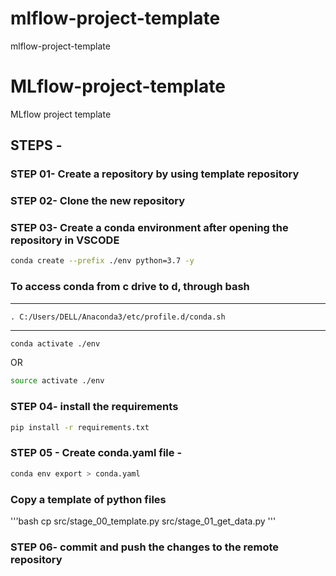 # mlflow-project-template
mlflow-project-template

# MLflow-project-template
MLflow project template

## STEPS -

### STEP 01- Create a repository by using template repository

### STEP 02- Clone the new repository

### STEP 03- Create a conda environment after opening the repository in VSCODE

```bash
conda create --prefix ./env python=3.7 -y
```

### To access conda from c drive to d, through bash
---------------------
    . C:/Users/DELL/Anaconda3/etc/profile.d/conda.sh
---------------------

```bash
conda activate ./env
```
OR
```bash
source activate ./env
```

### STEP 04- install the requirements
```bash
pip install -r requirements.txt
```

### STEP 05 - Create conda.yaml file -
```bash
conda env export > conda.yaml
```
### Copy a template of python files
'''bash
cp src/stage_00_template.py src/stage_01_get_data.py
''' 
### STEP 06- commit and push the changes to the remote repository